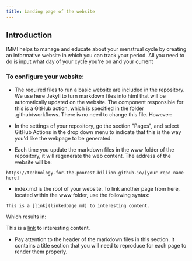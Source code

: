 ```yaml
---
title: Landing page of the website
---
```


## Introduction
IMMI helps to manage and educate about your menstrual cycle by creating an informative website in which you can track your period.
All you need to do is input what day of your cycle you're on and your current 


### To configure your website:

- The required files to run a basic website are included in the repository. We use here Jekyll to turn markdown files into html that will be automatically updated on the website. The component responsible for this is a GitHub action, which is specified in the folder .github/workflows. There is no need to change this file. However:

- In the settings of your repository, go the section "Pages", and select GitHub Actions in the drop down menu to indicate that this is the way you'd like the webpage to be generated.

- Each time you update the markdown files in the www folder of the repository, it will regenerate the web content. The address of the website will be:

```
https://technology-for-the-poorest-billion.github.io/[your repo name here]
```

- index.md is the root of your website. To link another page from here, located within the www folder, use the following syntax:

```
This is a [link](linkedpage.md) to interesting content.
```

Which results in:

This is a [link]([linkedpage.md](http://localhost:60583/)) to interesting content.

- Pay attention to the header of the markdown files in this section. It contains a title section that you will need to reproduce for each page to render them properly.


